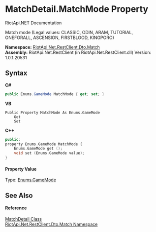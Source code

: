 # MatchDetail.MatchMode Property 
RiotApi.NET Documentation 

Match mode (Legal values: CLASSIC, ODIN, ARAM, TUTORIAL, ONEFORALL, ASCENSION, FIRSTBLOOD, KINGPORO)

**Namespace:**&nbsp;<a href="119ce159-34e9-7e8a-13ff-b7a4fc7406a6">RiotApi.Net.RestClient.Dto.Match</a><br />**Assembly:**&nbsp;RiotApi.Net.RestClient (in RiotApi.Net.RestClient.dll) Version: 1.0.1.20531

## Syntax

**C#**<br />
``` C#
public Enums.GameMode MatchMode { get; set; }
```

**VB**<br />
``` VB
Public Property MatchMode As Enums.GameMode
	Get
	Set
```

**C++**<br />
``` C++
public:
property Enums.GameMode MatchMode {
	Enums.GameMode get ();
	void set (Enums.GameMode value);
}
```


#### Property Value
Type: <a href="a16a2443-4d54-e092-13b2-9e13024bac90">Enums.GameMode</a>

## See Also


#### Reference
<a href="dba0202a-728f-4357-0d9b-ce727056112b">MatchDetail Class</a><br /><a href="119ce159-34e9-7e8a-13ff-b7a4fc7406a6">RiotApi.Net.RestClient.Dto.Match Namespace</a><br />